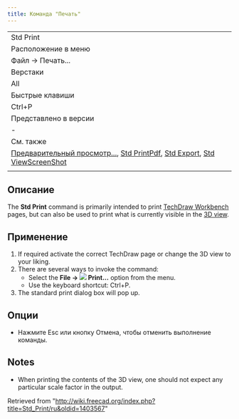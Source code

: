 ```yaml
---
title: Команда "Печать"
---
```

|  |
| --- |
| Std Print |
| Расположение в меню |
| Файл → Печать... |
| Верстаки |
| All |
| Быстрые клавиши |
| Ctrl+P |
| Представлено в версии |
| - |
| См. также |
| [Предварительный просмотр...](/Std_PrintPreview/ru "Std PrintPreview/ru"), [Std PrintPdf](/Std_PrintPdf/ru "Std PrintPdf/ru"), [Std Export](/Std_Export/ru "Std Export/ru"), [Std ViewScreenShot](/Std_ViewScreenShot/ru "Std ViewScreenShot/ru") |
|  |

## Описание

The **Std Print** command is primarily intended to print [TechDraw Workbench](/TechDraw_Workbench "TechDraw Workbench") pages, but can also be used to print what is currently visible in the [3D view](/3D_View "3D View").

## Применение

1. If required activate the correct TechDraw page or change the 3D view to your liking.
2. There are several ways to invoke the command:
   * Select the **File → ![](/images/Std_Print.svg) Print...** option from the menu.
   * Use the keyboard shortcut: Ctrl+P.
3. The standard print dialog box will pop up.

## Опции

* Нажмите Esc или кнопку Отмена, чтобы отменить выполнение команды.

## Notes

* When printing the contents of the 3D view, one should not expect any particular scale factor in the output.

Retrieved from "<http://wiki.freecad.org/index.php?title=Std_Print/ru&oldid=1403567>"